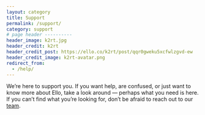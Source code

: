 ```yaml
---
layout: category
title: Support
permalink: /support/
category: support
# page header ----------
header_image: k2rt.jpg
header_credit: k2rt
header_credit_post: https://ello.co/k2rt/post/qqr0gweku5xcfwlzgvd-ew
header_credit_image: k2rt-avatar.png
redirect_from:
  - /help/
---
```


We’re here to support you. If you want help, are confused, or just want to know more about Ello, take a look around — perhaps what you need is here. If you can’t find what you’re looking for, don’t be afraid to reach out to our [team](/wtf/contact/).
